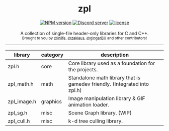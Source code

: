 <div align="center">
<h1>zpl</h1>
</div>

<div align="center">
    <a href="https://github.com/zpl-c/zpl"><img src="https://img.shields.io/npm/v/zpl.c.svg?maxAge=3600" alt="NPM version" /></a>
    <a href="https://discord.gg/2fZVEym"><img src="https://discordapp.com/api/guilds/219565308007022592/embed.png" alt="Discord server" /></a>
    <a href="LICENSE"><img src="https://img.shields.io/github/license/zpl-c/zpl.svg" alt="license" /></a>
</div>

<br />
<div align="center">
  A collection of single-file header-only libraries for C and C++.
</div>

<div align="center">
  <sub>
    Brought to you by <a href="https://github.com/inlife">@inlife</a>,
    <a href="https://github.com/zaklaus">@zaklaus</a>,
    <a href="https://github.com/gingerBill">@gingerBill</a>
    and other contributors!
  </sub>
</div>
<hr/>

library     | category   | description
----------- | ---------- | --------------------------------------------------------
zpl.h       | core       | Core library used as a foundation for the projects.
zpl_math.h  | math       | Standalone math library that is gamedev friendly. (Integrated into zpl.h)
zpl_image.h | graphics   | Image manipulation library &amp; GIF animation loader.
zpl_sg.h    | misc       | Scene Graph library. (WIP)
zpl_cull.h  | misc       | k-d tree culling library.

